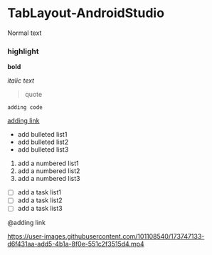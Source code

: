 # TabLayout-AndroidStudio

Normal text

### highlight

**bold**

_italic text_

> quote

`adding code`

[adding link](url)

- add bulleted list1
- add bulleted list2
- add bulleted list3

1. add a numbered list1
2. add a numbered list2
3. add a numbered list3

- [ ] add a task list1
- [ ] add a task list2
- [ ] add a task list3

@adding link













https://user-images.githubusercontent.com/101108540/173747133-d6f431aa-add5-4b1a-8f0e-551c2f3515d4.mp4

